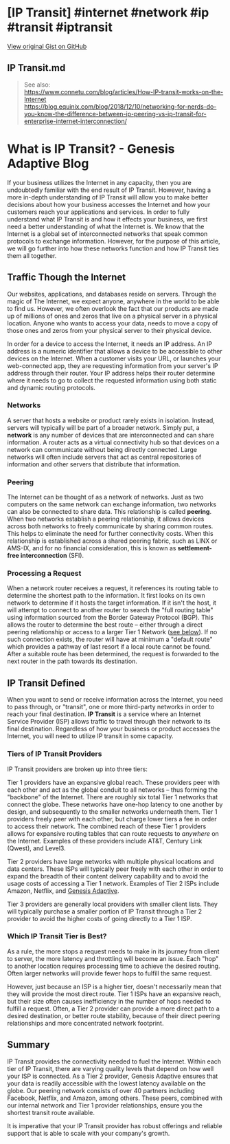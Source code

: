 # [IP Transit] #internet #network #ip #transit #iptransit

[View original Gist on GitHub](https://gist.github.com/Integralist/106c2f1b806f80f04e00cd9d43e1c971)

## IP Transit.md

> See also:  
> https://www.connetu.com/blog/articles/How-IP-transit-works-on-the-Internet  
> https://blog.equinix.com/blog/2018/12/10/networking-for-nerds-do-you-know-the-difference-between-ip-peering-vs-ip-transit-for-enterprise-internet-interconnection/

# What is IP Transit? - Genesis Adaptive Blog

If your business utilizes the Internet in any capacity, then you are undoubtedly familiar with the end result of IP Transit. However, having a more in-depth understanding of IP Transit will allow you to make better decisions about how your business accesses the Internet and how your customers reach your applications and services. In order to fully understand what IP Transit is and how it effects your business, we first need a better understanding of what the Internet is. We know that the Internet is a global set of interconnected networks that speak common protocols to exchange information. However, for the purpose of this article, we will go further into how these networks function and how IP Transit ties them all together.

## Traffic Though the Internet

Our websites, applications, and databases reside on servers. Through the magic of The Internet, we expect anyone, anywhere in the world to be able to find us. However, we often overlook the fact that our products are made up of millions of ones and zeros that live on a physical server in a physical location. Anyone who wants to access your data, needs to move a copy of those ones and zeros from your physical server to their physical device.

In order for a device to access the Internet, it needs an IP address. An IP address is a numeric identifier that allows a device to be accessible to other devices on the Internet. When a customer visits your URL, or launches your web-connected app, they are requesting information from your server's IP address through their router. Your IP address helps their router determine where it needs to go to collect the requested information using both static and dynamic routing protocols.

### Networks

A server that hosts a website or product rarely exists in isolation. Instead, servers will typically will be part of a broader network. Simply put, a **network** is any number of devices that are interconnected and can share information. A router acts as a virtual connectivity hub so that devices on a network can communicate without being directly connected. Large networks will often include servers that act as central repositories of information and other servers that distribute that information.

### Peering

The Internet can be thought of as a network of networks. Just as two computers on the same network can exchange information, two networks can also be connected to share data. This relationship is called **peering**. When two networks establish a peering relationship, it allows devices across both networks to freely communicate by sharing common routes. This helps to eliminate the need for further connectivity costs. When this relationship is established across a shared peering fabric, such as LINX or AMS-IX, and for no financial consideration, this is known as **settlement-free interconnection** (SFI).

### Processing a Request

When a network router receives a request, it references its routing table to determine the shortest path to the information. It first looks on its own network to determine if it hosts the target information. If it isn't the host, it will attempt to connect to another router to search the "full routing table" using information sourced from the Border Gateway Protocol (BGP). This allows the router to determine the best route – either through a direct peering relationship or access to a larger Tier 1 Network ([see below][1]). If no such connection exists, the router will have at minimum a "default route" which provides a pathway of last resort if a local route cannot be found. After a suitable route has been determined, the request is forwarded to the next router in the path towards its destination.

## IP Transit Defined

When you want to send or receive information across the Internet, you need to pass through, or "transit", one or more third-party networks in order to reach your final destination. **IP Transit** is a service where an Internet Service Provider (ISP) allows traffic to travel through their network to its final destination. Regardless of how your business or product accesses the Internet, you will need to utilize IP transit in some capacity.

### Tiers of IP Transit Providers

IP Transit providers are broken up into three tiers:

Tier 1 providers have an expansive global reach. These providers peer with each other and act as the global conduit to all networks – thus forming the "backbone" of the Internet. There are roughly six total Tier 1 networks that connect the globe. These networks have one-hop latency to one another by design, and subsequently to the smaller networks underneath them. Tier 1 providers freely peer with each other, but charge lower tiers a fee in order to access their network. The combined reach of these Tier 1 providers allows for expansive routing tables that can route requests to _anywhere_ on the Internet. Examples of these providers include AT&T, Century Link (Qwest), and Level3.

Tier 2 providers have large networks with multiple physical locations and data centers. These ISPs will typically peer freely with each other in order to expand the breadth of their content delivery capability and to avoid the usage costs of accessing a Tier 1 network. Examples of Tier 2 ISPs include Amazon, Netflix, and [Genesis Adaptive][2].

Tier 3 providers are generally local providers with smaller client lists. They will typically purchase a smaller portion of IP Transit through a Tier 2 provider to avoid the higher costs of going directly to a Tier 1 ISP.

### Which IP Transit Tier is Best?

As a rule, the more stops a request needs to make in its journey from client to server, the more latency and throttling will become an issue. Each "hop" to another location requires processing time to achieve the desired routing. Often larger networks will provide fewer hops to fulfill the same request.

However, just because an ISP is a higher tier, doesn't necessarily mean that they will provide the most direct route. Tier 1 ISPs have an expansive reach, but their size often causes inefficiency in the number of hops needed to fulfill a request. Often, a Tier 2 provider can provide a more direct path to a desired destination, or better route stability, because of their direct peering relationships and more concentrated network footprint.

## Summary

IP Transit provides the connectivity needed to fuel the Internet. Within each tier of IP Transit, there are varying quality levels that depend on how well your ISP is connected. As a Tier 2 provider, Genesis Adaptive ensures that your data is readily accessible with the lowest latency available on the globe. Our peering network consists of over 40 partners including Facebook, Netflix, and Amazon, among others. These peers, combined with our internal network and Tier 1 provider relationships, ensure you the shortest transit route available.

It is imperative that your IP Transit provider has robust offerings and reliable support that is able to scale with your company's growth. 

[1]: #tiers-of-ip-transit-providers
[2]: https://www.genesisadaptive.com/ip-transit


